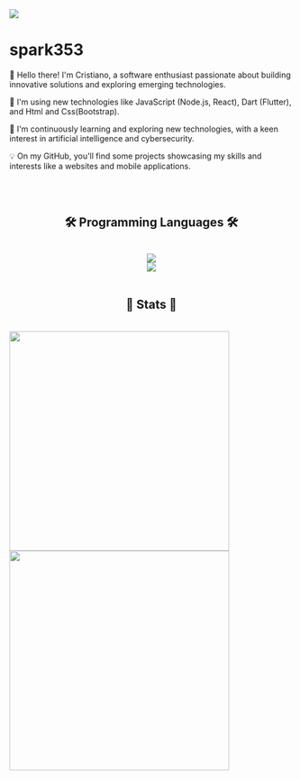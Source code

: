
<img src="https://github.com/spark353/spark353/assets/166623238/6b5a99aa-2c26-4a9d-bfbf-c09c0a3e5802"/>

# spark353

<p align="left">👋 Hello there! I'm Cristiano, a software enthusiast passionate about building innovative solutions and exploring emerging technologies.</p>

<p align="left">🚀 I'm using new technologies like JavaScript (Node.js, React), Dart (Flutter), and Html and Css(Bootstrap).</p>

<p align="left">🌱 I'm continuously learning and exploring new technologies, with a keen interest in artificial intelligence and cybersecurity.</p>

<p align="left">💡 On my GitHub, you'll find some projects showcasing my skills and interests like a websites and mobile applications.</p>
<br>
<br>
<h2 align="center">🛠️ Programming Languages 🛠️</h2>
<br>
<div align="center">
<a href="https://skillicons.dev">
  <img src="https://skillicons.dev/icons?i=github,html,css,javascript,dart,java,react,nodejs" /><br>
    <img src="https://skillicons.dev/icons?i=bootstrap,electron,phpstorm,postman,figma,ai,ps,mysql" />
</a>
</div>
<br>
<h2 align="center">🌟  Stats 🌟 </h2>
<br>
<div>
      <img  width="390" src="https://github-readme-stats.vercel.app/api?username=spark353&count_private=true&show_icons=true&theme=react&border_radius=10"/>
    <img width="390" src="https://github-readme-stats.vercel.app/api/top-langs/?username=spark353&hide=HTML&langs_count=&&layout=compact&theme=react&border_radius=10&size_weight=0.5&exclude_repo=github-readme-stats" />

</div>
